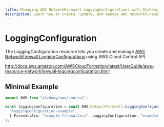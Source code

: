 ```yaml
---
title: Managing AWS NetworkFirewall LoggingConfigurations with Alchemy
description: Learn how to create, update, and manage AWS NetworkFirewall LoggingConfigurations using Alchemy Cloud Control.
---
```


# LoggingConfiguration

The LoggingConfiguration resource lets you create and manage [AWS NetworkFirewall LoggingConfigurations](https://docs.aws.amazon.com/networkfirewall/latest/userguide/) using AWS Cloud Control API.

http://docs.aws.amazon.com/AWSCloudFormation/latest/UserGuide/aws-resource-networkfirewall-loggingconfiguration.html

## Minimal Example

```ts
import AWS from "alchemy/aws/control";

const loggingconfiguration = await AWS.NetworkFirewall.LoggingConfiguration(
  "loggingconfiguration-example",
  { FirewallArn: "example-firewallarn", LoggingConfiguration: "example-loggingconfiguration" }
);
```


